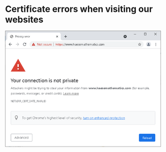 # Certificate errors when visiting our websites

![chrome-cert-date-invalid](chrome-cert-date-invalid.png)
